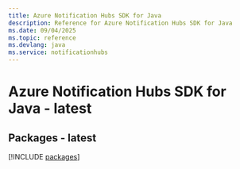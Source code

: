 ```yaml
---
title: Azure Notification Hubs SDK for Java
description: Reference for Azure Notification Hubs SDK for Java
ms.date: 09/04/2025
ms.topic: reference
ms.devlang: java
ms.service: notificationhubs
---
```

# Azure Notification Hubs SDK for Java - latest
## Packages - latest
[!INCLUDE [packages](notification-hubs-index.md)]